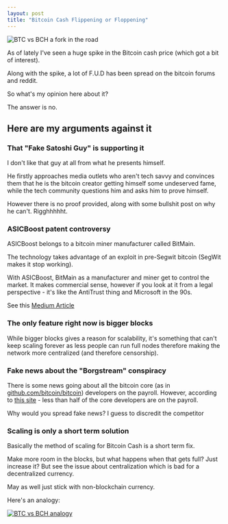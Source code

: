 ```yaml
---
layout: post
title: "Bitcoin Cash Flippening or Floppening"
---
```


![BTC vs BCH a fork in the road](http://nolim1t.co/btc-vs-bch-a-forkintheroad.jpg)

As of lately I've seen a huge spike in the Bitcoin cash price (which got a bit of interest).

Along with the spike, a lot of F.U.D has been spread on the bitcoin forums and reddit.

So what's my opinion here about it?

The answer is no.

## Here are my arguments against it

### That "Fake Satoshi Guy" is supporting it

I don't like that guy at all from what he presents himself.

He firstly approaches media outlets who aren't tech savvy and convinces them that he is the bitcoin creator getting himself some undeserved fame, while the tech community questions him and asks him to prove himself.

However there is no proof provided, along with some bullshit post on why he can't. Rigghhhhht.

### ASICBoost patent controversy

ASICBoost belongs to a bitcoin miner manufacturer called BitMain.

The technology takes advantage of an exploit in pre-Segwit bitcoin (SegWit makes it stop working).

With ASICBoost, BitMain as a manufacturer and miner get to control the market. It makes commercial sense, however if you look at it from a legal perspective - it's like the AntiTrust thing and Microsoft in the 90s.

See this [Medium Article](https://medium.com/@WhalePanda/asicboost-the-reason-why-bitmain-blocked-segwit-901fd346ee9f)

### The only feature right now is bigger blocks

While bigger blocks gives a reason for scalability, it's something that can't keep scaling forever as less people can run full nodes therefore making the network more centralized (and therefore censorship).

### Fake news about the "Borgstream" conspiracy

There is some news going about all the bitcoin core (as in [github.com/bitcoin/bitcoin](http://github.com/bitcoin/bitcoin)) developers on the payroll. However, according to [this site](https://www.weusecoins.com/en/whos-who/) - less than half of the core developers are on the payroll.

Why would you spread fake news? I guess to discredit the competitor

### Scaling is only a short term solution

Basically the method of scaling for Bitcoin Cash is a short term fix.

Make more room in the blocks, but what happens when that gets full? Just increase it? But see the issue about centralization which is bad for a decentralized currency.

May as well just stick with non-blockchain currency.

Here's an analogy:

[![BTC vs BCH analogy](http://nolim1t.co/btcvsbch-scaling-thumb.png)](http://nolim1t.co/btcvsbch-scaling.jpg)
